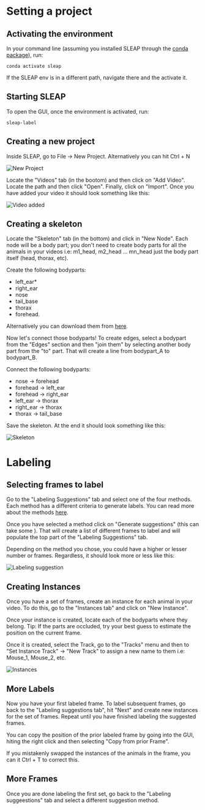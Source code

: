 # Setting a project

## Activating the environment

In your command line (assuming you installed SLEAP through the [conda package](https://github.com/rdiazrincon/SLEAP_workshop/blob/master/Instructions.md#from-a-conda-package-recommended-method)), run:

~~~
conda activate sleap
~~~

If the SLEAP env is in a different path, navigate there and the activate it.

## Starting SLEAP

To open the GUI, once the environment is activated, run:
~~~
sleap-label
~~~

## Creating a new project

Inside SLEAP, go to File -> New Project. Alternatively you can hit Ctrl + N

![New Project](Images/01.jpg)

Locate the "Videos" tab (in the bootom) and then click on "Add Video". Locate the path and then click "Open". Finally, click on "Import". Once you have added your video it should look something like this:

![Video added](Images/02.jpg)

## Creating a skeleton

Locate the "Skeleton" tab (in the bottom) and click in "New Node". Each node will be a body part; you don't need to create body parts for all the animals in your videos i.e: m1_head, m2_head ... mn_head just the body part itself (head, thorax, etc). 

Create the following bodyparts: 

* left_ear*
* right_ear
* nose
* tail_base 
* thorax 
* forehead. 

Alternatively you can download them from [here](https://github.com/rdiazrincon/SLEAP_Data/blob/master/skeletons/skeleton_instances.json).

Now let's connect those bodyparts! To create edges, select a bodypart from the "Edges" section and then "join them" by selecting another body part from the "to" part. That will create a line from bodypart_A to bodypart_B.

Connect the following bodyparts:

* nose -> forehead
* forehead -> left_ear
* forehead -> right_ear
* left_ear -> thorax
* right_ear -> thorax
* thorax -> tail_base

Save the skeleton. At the end it should look something like this:

![Skeleton](Images/03.jpg)

# Labeling

## Selecting frames to label

Go to the "Labeling Suggestions" tab and select one of the four methods. Each method has a different criteria to generate labels. You can read more about the methods [here](https://sleap.ai/guides/gui.html#suggestion-methods).

Once you have selected a method click on "Generate suggestions" (this can take some ). That will create a list of different frames to label and will populate the top part of the "Labeling Suggestions" tab.

Depending on the method you chose, you could have a higher or lesser number or frames. Regardless, it should look more or less like this:

![Labeling suggestion](Images/04.jpg)

## Creating Instances

Once you have a set of frames, create an instance for each animal in your video. To do this, go to the "Instances tab" and click on "New Instance".

Once your instance is created, locate each of the bodyparts where they belong. Tip: If the parts are occluded, try your best guess to estimate the position on the current frame.

Once it is created, select the Track, go to the "Tracks" menu and then to "Set Instance Track" -> "New Track" to assign a new name to them i.e: Mouse_1, Mouse_2, etc.

![Instances](Images/05.jpg)

## More Labels

Now you have your first labeled frame. To label subsequent frames, go back to the "Labeling suggestions tab", hit "Next" and create new instances for the set of frames. Repeat until you have finished labeling the suggested frames.

You can copy the position of the prior labeled frame by going into the GUI, hiting the right click and then selecting "Copy from prior Frame".

If you mistakenly swapped the instances of the animals in the frame, you can it Ctrl + T to correct this.

## More Frames

Once you are done labeling the first set, go back to the "Labeling suggeestions" tab and select a different suggestion method.